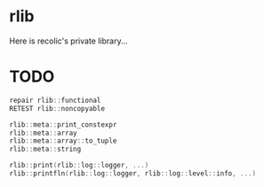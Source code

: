 # rlib

Here is recolic's private library...

# TODO

```c++
repair rlib::functional
RETEST rlib::noncopyable

rlib::meta::print_constexpr
rlib::meta::array
rlib::meta::array::to_tuple
rlib::meta::string

rlib::print(rlib::log::logger, ...)
rlib::printfln(rlib::log::logger, rlib::log::level::info, ...)
```
